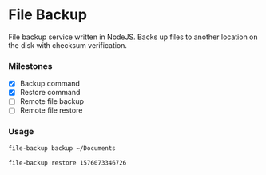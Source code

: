 # File Backup

File backup service written in NodeJS. Backs up files to another location on the disk with checksum verification.

### Milestones

- [x] Backup command
- [x] Restore command
- [ ] Remote file backup
- [ ] Remote file restore

### Usage

```bash
file-backup backup ~/Documents
```

```bash
file-backup restore 1576073346726
```
